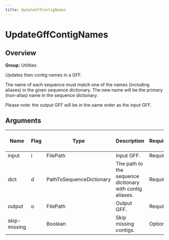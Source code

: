 ```yaml
---
title: UpdateGffContigNames
---
```


# UpdateGffContigNames

## Overview
**Group:** Utilities

Updates then contig names in a GFF.

The name of each sequence must match one of the names (including aliases) in the given sequence dictionary.  The
new name will be the primary (non-alias) name in the sequence dictionary.

Please note: the output GFF will be in the same order as the input GFF.

## Arguments

|Name|Flag|Type|Description|Required?|Max # of Values|Default Value(s)|
|----|----|----|-----------|---------|---------------|----------------|
|input|i|FilePath|Input GFF.|Required|1||
|dict|d|PathToSequenceDictionary|The path to the sequence dictionary with contig aliases.|Required|1||
|output|o|FilePath|Output GFF.|Required|1||
|skip-missing||Boolean|Skip missing contigs.|Optional|1|false|


